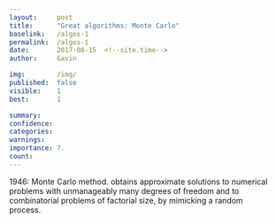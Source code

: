 ```yaml
---
layout:     post
title:      "Great algorithms: Monte Carlo"
baselink:   /algos-1
permalink:  /algos-1
date:       2017-08-15  <!--site.time-->
author:     Gavin

img:        /img/
published:	false
visible: 	1
best:		1

summary:    
confidence:	
categories: 
warnings:	
importance: 7.
count:		
---
```



1946: Monte Carlo method. obtains approximate solutions to numerical problems with unmanageably many degrees of
freedom and  to  combinatorial  problems  of  factorial  size,  by  mimicking  a  random  
process.  

